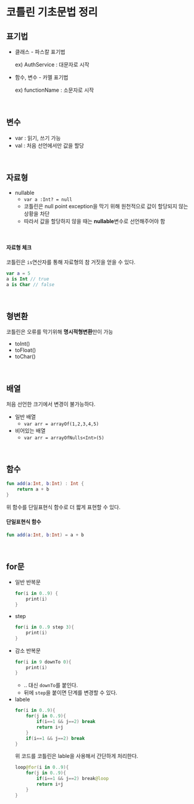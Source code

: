 # 코틀린 기초문법 정리

## 표기법

- 클래스 - 파스칼 표기법

  ex) AuthService : 대문자로 시작

- 함수, 변수 - 카멜 표기법

  ex) functionName : 소문자로 시작

<br>

## 변수

- var : 읽기, 쓰기 가능
- val : 처음 선언에서만 값을 할당

<br>

## 자료형

- nullable
  - `var a :Int? = null`
  - 코틀린은 null point exception을 막기 위해 원천적으로 값이 할당되지 않는 상황을 차단
  - 따라서 값을 할당하지 않을 때는 **nullable**변수로 선언해주어야 함

<br>

#### 자료형 체크

코틀린은 `is`연산자를 통해 자료형의 참 거짓을 얻을 수 있다.

```kotlin
var a = 5
a is Int // true
a is Char // false
```

<br>

## 형변환

코틀린은 오류를 막기위해 **명시적형변환**만이 가능

- toInt()
- toFloat()
- toChar()

<br>

## 배열

처음 선언한 크기에서 변경이 불가능하다.

- 일반 배열
  - `var arr = arrayOf(1,2,3,4,5)`
- 비어있는 배열
  - `var arr = arrayOfNulls<Int>(5)`

<br>

## 함수

```kotlin
fun add(a:Int, b:Int) : Int {
    return a + b
}
```

위 함수를 단일표현식 함수로 더 짧게 표현할 수 있다.

#### 단일표현식 함수

```kotlin
fun add(a:Int, b:Int) = a + b
```

<br>

## for문

- 일반 반복문
  ```kotlin
  for(i in 0..9) {
      print(i)
  }
  ```
- step
  ```kotlin
  for(i in 0..9 step 3){
      print(i)
  }
  ```
- 감소 반복문
  ```kotlin
  for(i in 9 downTo 0){
      print(i)
  }
  ```
  - .. 대신 `downTo`를 붙인다.
  - 뒤에 `step`을 붙이면 단계를 변경할 수 있다.
- labele
  ```kotlin
  for(i in 0..9){
      for(j in 0..9){
          if(i==1 && j==2) break
          return i+j
      }
      if(i==1 && j==2) break
  }
  ```
  위 코드를 코틀린은 lable을 사용해서 간단하게 처리한다.
  ```kotlin
  loop@for(i in 0..9){
      for(j in 0..9){
          if(i==1 && j==2) break@loop
          return i+j
      }
  }
  ```
